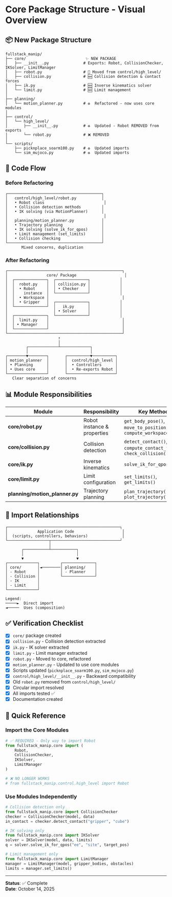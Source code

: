 # Core Package Structure - Visual Overview

## 📦 New Package Structure

```
fullstack_manip/
├── core/                          ✨ NEW PACKAGE
│   ├── __init__.py               # Exports: Robot, CollisionChecker, IKSolver, LimitManager
│   ├── robot.py                  # 📍 Moved from control/high_level/
│   ├── collision.py              # 🆕 Collision detection & contact forces
│   ├── ik.py                     # 🆕 Inverse kinematics solver
│   └── limit.py                  # 🆕 Limit management
│
├── planning/
│   └── motion_planner.py         # ♻️  Refactored - now uses core modules
│
├── control/
│   └── high_level/
│       ├── __init__.py           # ♻️  Updated - Robot REMOVED from exports
│       └── robot.py              # ❌ REMOVED
│
└── scripts/
    ├── picknplace_soarm100.py    # ♻️  Updated imports
    └── sim_mujoco.py             # ♻️  Updated imports
```

## 🔄 Code Flow

### Before Refactoring
```
┌─────────────────────────────────────────┐
│   control/high_level/robot.py           │
│   • Robot class                          │
│   • Collision detection methods         │
│   • IK solving (via MotionPlanner)      │
│                                          │
│   planning/motion_planner.py            │
│   • Trajectory planning                 │
│   • IK solving (solve_ik_for_qpos)      │
│   • Limit management (set_limits)       │
│   • Collision checking                  │
└─────────────────────────────────────────┘
       Mixed concerns, duplication
```

### After Refactoring
```
┌──────────────────────────────────────────────────┐
│                 core/ Package                     │
│  ┌──────────────┐  ┌──────────────┐             │
│  │  robot.py    │  │ collision.py │             │
│  │  • Robot     │  │ • Checker    │             │
│  │    instance  │  └──────────────┘             │
│  │  • Workspace │                                │
│  │  • Gripper   │  ┌──────────────┐             │
│  └──────────────┘  │   ik.py      │             │
│                    │ • Solver     │             │
│  ┌──────────────┐  └──────────────┘             │
│  │  limit.py    │                                │
│  │ • Manager    │                                │
│  └──────────────┘                                │
└──────────────────────────────────────────────────┘
                       ↑
                       │
         ┌─────────────┴─────────────┐
         │                           │
┌────────▼────────┐       ┌──────────▼──────────┐
│ motion_planner  │       │  control/high_level │
│ • Planning      │       │  • Controllers      │
│ • Uses core     │       │  • Re-exports Robot │
└─────────────────┘       └─────────────────────┘
   Clear separation of concerns
```

## 📊 Module Responsibilities

| Module | Responsibility | Key Methods |
|--------|---------------|-------------|
| **core/robot.py** | Robot instance & properties | `get_body_pose()`, `move_to_position()`, `compute_workspace()` |
| **core/collision.py** | Collision detection | `detect_contact()`, `compute_contact_force()`, `check_collision()` |
| **core/ik.py** | Inverse kinematics | `solve_ik_for_qpos()` |
| **core/limit.py** | Limit configuration | `set_limits()`, `get_limits()` |
| **planning/motion_planner.py** | Trajectory planning | `plan_trajectory()`, `plot_trajectory()` |

## 🔗 Import Relationships

```
┌─────────────────────────────────────────────────┐
│             Application Code                     │
│  (scripts, controllers, behaviors)               │
└──────────────────┬──────────────────────────────┘
                   │
       ┌───────────┴───────────┐
       │                       │
       ▼                       ▼
┌─────────────┐         ┌──────────────┐
│ core/       │◄────────│ planning/    │
│ - Robot     │         │ - Planner    │
│ - Collision │         └──────────────┘
│ - IK        │
│ - Limit     │
└─────────────┘

Legend:
─────►  Direct import
◄─────  Uses (composition)
```

## ✅ Verification Checklist

- [x] `core/` package created
- [x] `collision.py` - Collision detection extracted
- [x] `ik.py` - IK solver extracted  
- [x] `limit.py` - Limit manager extracted
- [x] `robot.py` - Moved to core, refactored
- [x] `motion_planner.py` - Updated to use core modules
- [x] Scripts updated (`picknplace_soarm100.py`, `sim_mujoco.py`)
- [x] `control/high_level/__init__.py` - Backward compatibility
- [x] Old `robot.py` removed from `control/high_level/`
- [x] Circular import resolved
- [x] All imports tested ✅
- [x] Documentation created

## 📝 Quick Reference

### Import the Core Modules
```python
# ✅ REQUIRED - Only way to import Robot
from fullstack_manip.core import (
    Robot,
    CollisionChecker,
    IKSolver,
    LimitManager
)

# ❌ NO LONGER WORKS
# from fullstack_manip.control.high_level import Robot
```

### Use Modules Independently
```python
# Collision detection only
from fullstack_manip.core import CollisionChecker
checker = CollisionChecker(model, data)
in_contact = checker.detect_contact("gripper", "cube")

# IK solving only
from fullstack_manip.core import IKSolver
solver = IKSolver(model, data, limits)
q = solver.solve_ik_for_qpos("ee", "site", target_pos)

# Limit management only
from fullstack_manip.core import LimitManager
manager = LimitManager(model, gripper_bodies, obstacles)
limits = manager.set_limits()
```

---

**Status**: ✅ Complete  
**Date**: October 14, 2025
